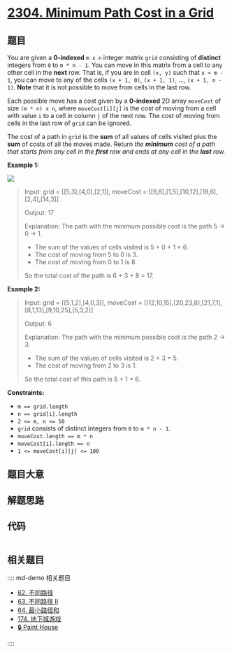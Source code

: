 # [2304. Minimum Path Cost in a Grid](https://leetcode.com/problems/minimum-path-cost-in-a-grid/)

## 题目

You are given a **0-indexed** `m x n` integer matrix `grid` consisting of
**distinct** integers from `0` to `m * n - 1`. You can move in this matrix
from a cell to any other cell in the **next** row. That is, if you are in cell
`(x, y)` such that `x < m - 1`, you can move to any of the cells `(x + 1, 0)`,
`(x + 1, 1)`, ..., `(x + 1, n - 1)`. **Note** that it is not possible to move
from cells in the last row.

Each possible move has a cost given by a **0-indexed** 2D array `moveCost` of
size `(m * n) x n`, where `moveCost[i][j]` is the cost of moving from a cell
with value `i` to a cell in column `j` of the next row. The cost of moving
from cells in the last row of `grid` can be ignored.

The cost of a path in `grid` is the **sum** of all values of cells visited
plus the **sum** of costs of all the moves made. Return _the **minimum** cost
of a path that starts from any cell in the **first** row and ends at any cell
in the **last** row._



**Example 1:**

![](https://assets.leetcode.com/uploads/2022/04/28/griddrawio-2.png)

> Input: grid = [[5,3],[4,0],[2,1]], moveCost = [[9,8],[1,5],[10,12],[18,6],[2,4],[14,3]]
> 
> Output: 17
> 
> Explanation: The path with the minimum possible cost is the path 5 -> 0 -> 1.
> - The sum of the values of cells visited is 5 + 0 + 1 = 6.
> - The cost of moving from 5 to 0 is 3.
> - The cost of moving from 0 to 1 is 8.
> 
> So the total cost of the path is 6 + 3 + 8 = 17.

**Example 2:**

> Input: grid = [[5,1,2],[4,0,3]], moveCost = [[12,10,15],[20,23,8],[21,7,1],[8,1,13],[9,10,25],[5,3,2]]
> 
> Output: 6
> 
> Explanation: The path with the minimum possible cost is the path 2 -> 3.
> - The sum of the values of cells visited is 2 + 3 = 5.
> - The cost of moving from 2 to 3 is 1.
> 
> So the total cost of this path is 5 + 1 = 6.

**Constraints:**

  * `m == grid.length`
  * `n == grid[i].length`
  * `2 <= m, n <= 50`
  * `grid` consists of distinct integers from `0` to `m * n - 1`.
  * `moveCost.length == m * n`
  * `moveCost[i].length == n`
  * `1 <= moveCost[i][j] <= 100`


## 题目大意

## 解题思路

## 代码

```javascript

```

## 相关题目

:::: md-demo 相关题目
- [62. 不同路径](./0062.md)
- [63. 不同路径 II](./0063.md)
- [64. 最小路径和](https://leetcode.com/problems/minimum-path-sum)
- [174. 地下城游戏](https://leetcode.com/problems/dungeon-game)
- [🔒 Paint House](https://leetcode.com/problems/paint-house)

::::
